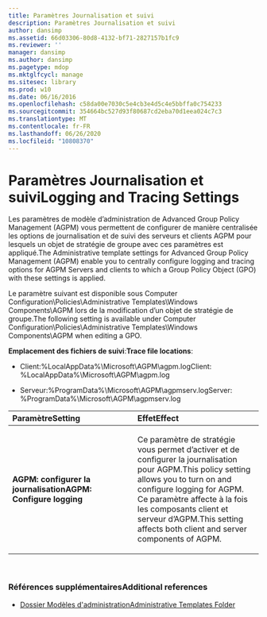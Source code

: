 ```yaml
---
title: Paramètres Journalisation et suivi
description: Paramètres Journalisation et suivi
author: dansimp
ms.assetid: 66d03306-80d8-4132-bf71-2827157b1fc9
ms.reviewer: ''
manager: dansimp
ms.author: dansimp
ms.pagetype: mdop
ms.mktglfcycl: manage
ms.sitesec: library
ms.prod: w10
ms.date: 06/16/2016
ms.openlocfilehash: c58da00e7030c5e4cb3e4d5c4e5bbffa0c754233
ms.sourcegitcommit: 354664bc527d93f80687cd2eba70d1eea024c7c3
ms.translationtype: MT
ms.contentlocale: fr-FR
ms.lasthandoff: 06/26/2020
ms.locfileid: "10808370"
---
```

# <span data-ttu-id="b2578-103">Paramètres Journalisation et suivi</span><span class="sxs-lookup"><span data-stu-id="b2578-103">Logging and Tracing Settings</span></span>


<span data-ttu-id="b2578-104">Les paramètres de modèle d’administration de Advanced Group Policy Management (AGPM) vous permettent de configurer de manière centralisée les options de journalisation et de suivi des serveurs et clients AGPM pour lesquels un objet de stratégie de groupe avec ces paramètres est appliqué.</span><span class="sxs-lookup"><span data-stu-id="b2578-104">The Administrative template settings for Advanced Group Policy Management (AGPM) enable you to centrally configure logging and tracing options for AGPM Servers and clients to which a Group Policy Object (GPO) with these settings is applied.</span></span>

<span data-ttu-id="b2578-105">Le paramètre suivant est disponible sous Computer Configuration\\Policies\\Administrative Templates\\Windows Components\\AGPM lors de la modification d’un objet de stratégie de groupe.</span><span class="sxs-lookup"><span data-stu-id="b2578-105">The following setting is available under Computer Configuration\\Policies\\Administrative Templates\\Windows Components\\AGPM when editing a GPO.</span></span>

<span data-ttu-id="b2578-106">**Emplacement des fichiers de suivi**:</span><span class="sxs-lookup"><span data-stu-id="b2578-106">**Trace file locations**:</span></span>

-   <span data-ttu-id="b2578-107">Client:%LocalAppData%\\Microsoft\\AGPM\\agpm.log</span><span class="sxs-lookup"><span data-stu-id="b2578-107">Client: %LocalAppData%\\Microsoft\\AGPM\\agpm.log</span></span>

-   <span data-ttu-id="b2578-108">Serveur:%ProgramData%\\Microsoft\\AGPM\\agpmserv.log</span><span class="sxs-lookup"><span data-stu-id="b2578-108">Server: %ProgramData%\\Microsoft\\AGPM\\agpmserv.log</span></span>

<table>
<colgroup>
<col width="50%" />
<col width="50%" />
</colgroup>
<thead>
<tr class="header">
<th align="left"><span data-ttu-id="b2578-109">Paramètre</span><span class="sxs-lookup"><span data-stu-id="b2578-109">Setting</span></span></th>
<th align="left"><span data-ttu-id="b2578-110">Effet</span><span class="sxs-lookup"><span data-stu-id="b2578-110">Effect</span></span></th>
</tr>
</thead>
<tbody>
<tr class="odd">
<td align="left"><p><strong><span data-ttu-id="b2578-111">AGPM: configurer la journalisation</span><span class="sxs-lookup"><span data-stu-id="b2578-111">AGPM: Configure logging</span></span></strong></p></td>
<td align="left"><p><span data-ttu-id="b2578-112">Ce paramètre de stratégie vous permet d’activer et de configurer la journalisation pour AGPM.</span><span class="sxs-lookup"><span data-stu-id="b2578-112">This policy setting allows you to turn on and configure logging for AGPM.</span></span> <span data-ttu-id="b2578-113">Ce paramètre affecte à la fois les composants client et serveur d’AGPM.</span><span class="sxs-lookup"><span data-stu-id="b2578-113">This setting affects both client and server components of AGPM.</span></span></p></td>
</tr>
</tbody>
</table>

 

### <span data-ttu-id="b2578-114">Références supplémentaires</span><span class="sxs-lookup"><span data-stu-id="b2578-114">Additional references</span></span>

-   [<span data-ttu-id="b2578-115">Dossier Modèles d'administration</span><span class="sxs-lookup"><span data-stu-id="b2578-115">Administrative Templates Folder</span></span>](administrative-templates-folder-agpm40.md)

 

 





